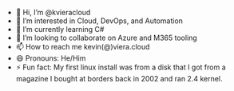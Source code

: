 - 👋 Hi, I’m @kvieracloud
- 👀 I’m interested in Cloud, DevOps, and Automation
- 🌱 I’m currently learning C#
- 💞️ I’m looking to collaborate on Azure and M365 tooling
- 📫 How to reach me kevin(@)viera.cloud
- 😄 Pronouns: He/Him
- ⚡ Fun fact: My first linux install was from a disk that I got from a magazine I bought at borders back in 2002 and ran 2.4 kernel.

<!---
kvieracloud/kvieracloud is a ✨ special ✨ repository because its `README.md` (this file) appears on your GitHub profile.
You can click the Preview link to take a look at your changes.
--->
